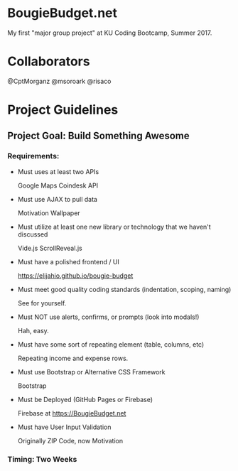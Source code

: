 # BougieBudget.net
My first "major group project" at KU Coding Bootcamp, Summer 2017.

# Collaborators
@CptMorganz
@msoroark
@risaco

# Project Guidelines

## Project Goal: Build Something Awesome

### Requirements:

- Must uses at least two APIs

   Google Maps
   Coindesk API

- Must use AJAX to pull data

   Motivation Wallpaper

- Must utilize at least one new library or technology that we haven't discussed

   Vide.js
   ScrollReveal.js

- Must have a polished frontend / UI

   https://elijahio.github.io/bougie-budget

- Must meet good quality coding standards (indentation, scoping, naming)

   See for yourself.

- Must NOT use alerts, confirms, or prompts (look into modals!)

   Hah, easy.

- Must have some sort of repeating element (table, columns, etc)

   Repeating income and expense rows.

- Must use Bootstrap or Alternative CSS Framework

   Bootstrap

- Must be Deployed (GitHub Pages or Firebase)

   Firebase at https://BougieBudget.net

- Must have User Input Validation

   Originally ZIP Code, now Motivation

### Timing: Two Weeks